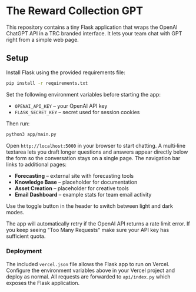 # The Reward Collection GPT

This repository contains a tiny Flask application that wraps the OpenAI ChatGPT API in a TRC branded interface.  It lets your team chat with GPT right from a simple web page.

## Setup

Install Flask using the provided requirements file:

```bash
pip install -r requirements.txt
```

Set the following environment variables before starting the app:

- `OPENAI_API_KEY` – your OpenAI API key
- `FLASK_SECRET_KEY` – secret used for session cookies

Then run:

```bash
python3 app/main.py
```

Open `http://localhost:5000` in your browser to start chatting. A multi‑line textarea lets you draft longer questions and answers appear directly below the form so the conversation stays on a single page. The navigation bar links to additional pages:

- **Forecasting** – external site with forecasting tools
- **Knowledge Base** – placeholder for documentation
- **Asset Creation** – placeholder for creative tools
- **Email Dashboard** – example stats for team email activity

Use the toggle button in the header to switch between light and dark modes.

The app will automatically retry if the OpenAI API returns a rate limit error. If you keep seeing "Too Many Requests" make sure your API key has sufficient quota.

### Deployment

The included `vercel.json` file allows the Flask app to run on Vercel.  Configure the environment variables above in your Vercel project and deploy as normal.  All requests are forwarded to `api/index.py` which exposes the Flask application.
